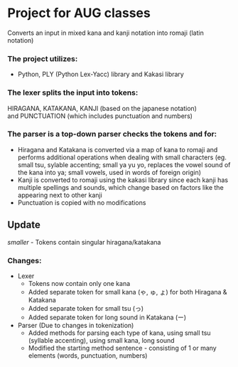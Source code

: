 # Project for AUG classes
Converts an input in mixed kana and kanji notation into romaji (latin notation)

### The project utilizes:
- Python, PLY (Python Lex-Yacc) library and Kakasi library

### The lexer splits the input into tokens: 
HIRAGANA, KATAKANA, KANJI (based on the japanese notation)\
and PUNCTUATION (which includes punctuation and numbers)

### The parser is a top-down parser checks the tokens and for:
- Hiragana and Katakana is converted via a map of kana to romaji and performs additional operations when dealing with small characters  (eg. small tsu, sylable accenting; small ya yu yo, replaces the vowel sound of the kana into ya; small vowels, used in words of foreign origin)
- Kanji is converted to romaji using the kakasi library since each kanji has multiple spellings and sounds, which change based on factors like the appearing next to other kanji
- Punctuation is copied with no modifications

## Update 
_smaller_ - Tokens contain singular hiragana/katakana
### Changes:
 - Lexer
   - Tokens now contain only one kana
   - Added separate token for small kana  (ゃ, ゅ, ょ) for both Hiragana & Katakana
   - Added separate token for small tsu (っ)
   - Added separate token for long sound in Katakana (ー)
- Parser (Due to changes in tokenization)
  -  Added methods for parsing each type of kana, using small tsu (syllable accenting), using small kana, long sound
  -  Modified the starting method sentence - consisting of 1 or many elements (words, punctuation, numbers)
